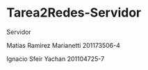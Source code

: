 Tarea2Redes-Servidor
====================

Servidor

Matias Ramirez Marianetti 201173506-4

Ignacio Sfeir Yachan      201104725-7
